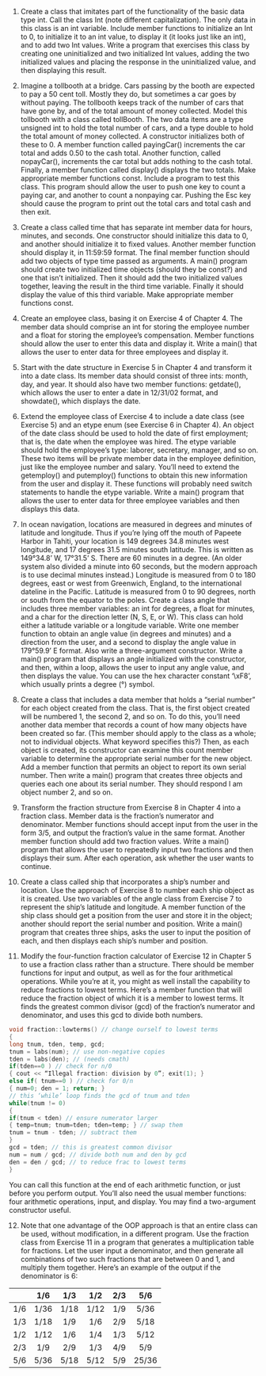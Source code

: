 1. Create a class that imitates part of the functionality of the basic data type int. Call the class Int (note different capitalization). The only data in this class is an int variable. 
Include member functions to initialize an Int to 0, to initialize it to an int value, to display it (it looks just like an int), and to add two Int values. 
Write a program that exercises this class by creating one uninitialized and two initialized Int values, adding the two initialized values and placing the response in the uninitialized value, 
and then displaying this result.    

2. Imagine a tollbooth at a bridge. Cars passing by the booth are expected to pay a 50 cent toll. Mostly they do, but sometimes a car goes by without paying. The tollbooth keeps track of the number 
of cars that have gone by, and of the total amount of money collected. Model this tollbooth with a class called tollBooth. The two data items are a type unsigned int to hold the total number of cars, 
and a type double to hold the total amount of money collected. A constructor initializes both of these to 0. A member function called payingCar() increments the car total and adds 0.50 to the cash total. 
Another function, called nopayCar(), increments the car total but adds nothing to the cash total. Finally, a member function called display() displays the two totals. Make appropriate member functions const.
Include a program to test this class. This program should allow the user to push one key to count a paying car, and another to count a nonpaying car. 
Pushing the Esc key should cause the program to print out the total cars and total cash and then exit.     

3. Create a class called time that has separate int member data for hours, minutes, and seconds. One constructor should initialize this data to 0, and another should initialize it to fixed values.
Another member function should display it, in 11\:59:59 format. The final member function should add two objects of type time passed as arguments.
A main() program should create two initialized time objects (should they be const?) and one that isn’t initialized. Then it should add the two initialized values together,
leaving the result in the third time variable. Finally it should display the value of this third variable. Make appropriate member functions const.     

4. Create an employee class, basing it on Exercise 4 of Chapter 4. The member data should comprise an int for storing the employee number and a float for storing the employee’s compensation.
Member functions should allow the user to enter this data and display it. Write a main() that allows the user to enter data for three employees and display it.     

5. Start with the date structure in Exercise 5 in Chapter 4 and transform it into a date class. Its member data should consist of three ints: month, day, and year.
It should also have two member functions: getdate(), which allows the user to enter a date in 12/31/02 format, and showdate(), which displays the date.

6. Extend the employee class of Exercise 4 to include a date class (see Exercise 5) and an etype enum (see Exercise 6 in Chapter 4). An object of the date class should be used to hold the date of first
employment; that is, the date when the employee was hired. The etype variable should hold the employee’s type: laborer, secretary, manager, and so on. These two items will be private member data in the
employee definition, just like the employee number and salary. You’ll need to extend the getemploy() and putemploy() functions to obtain this new information from the user and display it. These functions
will probably need switch statements to handle the etype variable. Write a main() program that allows the user to enter data for three employee variables and then displays this data.

7. In ocean navigation, locations are measured in degrees and minutes of latitude and longitude. Thus if you’re lying off the mouth of Papeete Harbor in Tahiti, your location is 149
degrees 34.8 minutes west longitude, and 17 degrees 31.5 minutes south latitude. This is written as 149°34.8’ W, 17°31.5’ S. There are 60 minutes in a degree.
(An older system also divided a minute into 60 seconds, but the modern approach is to use decimal minutes instead.) Longitude is measured from 0 to 180 degrees, east or west from Greenwich,
England, to the international dateline in the Pacific. Latitude is measured from 0 to 90 degrees, north or south from the equator to the poles.
Create a class angle that includes three member variables: an int for degrees, a float for minutes, and a char for the direction letter (N, S, E, or W). This class can hold either
a latitude variable or a longitude variable. Write one member function to obtain an angle value (in degrees and minutes) and a direction from the user, and a second to display the angle value
in 179°59.9’ E format. Also write a three-argument constructor.
Write a main() program that displays an angle initialized with the constructor, and then, within a loop, allows the user to input any angle value, and then displays the value.
You can use the hex character constant ‘\xF8’, which usually prints a degree (°) symbol.      

8.  Create a class that includes a data member that holds a “serial number” for each object created from the class. That is, the first object created will be numbered 1, the second 2, and so on.
To do this, you’ll need another data member that records a count of how many objects have been created so far. (This member should apply to the class as a whole; not to
individual objects. What keyword specifies this?) Then, as each object is created, its constructor can examine this count member variable to determine the appropriate serial number for the new object.
Add a member function that permits an object to report its own serial number. Then write a main() program that creates three objects and queries each one about its serial number.
They should respond I am object number 2, and so on.

9. Transform the fraction structure from Exercise 8 in Chapter 4 into a fraction class. Member data is the fraction’s numerator and denominator.
Member functions should accept input from the user in the form 3/5, and output the fraction’s value in the same format. Another member function should add two fraction values.
Write a main() program that allows the user to repeatedly input two fractions and then displays their sum. After each operation, ask whether the user wants to continue.

10. Create a class called ship that incorporates a ship’s number and location. Use the approach of Exercise 8 to number each ship object as it is created.
Use two variables of the angle class from Exercise 7 to represent the ship’s latitude and longitude. A member function of the ship class should get a position from the user and store it in the object;
another should report the serial number and position. Write a main() program that creates three ships, asks the user to input the position of each, and then displays each ship’s number and position.

11. Modify the four-function fraction calculator of Exercise 12 in Chapter 5 to use a fraction class rather than a structure. There should be member functions for input and
output, as well as for the four arithmetical operations. While you’re at it, you might as well install the capability to reduce fractions to lowest terms. Here’s a member function
that will reduce the fraction object of which it is a member to lowest terms. It finds the greatest common divisor (gcd) of the fraction’s numerator and denominator, and uses this gcd to divide both numbers.
```cpp
void fraction::lowterms() // change ourself to lowest terms
{
long tnum, tden, temp, gcd;
tnum = labs(num); // use non-negative copies
tden = labs(den); // (needs cmath)
if(tden==0 ) // check for n/0
{ cout << “Illegal fraction: division by 0”; exit(1); }
else if( tnum==0 ) // check for 0/n
{ num=0; den = 1; return; }
// this ‘while’ loop finds the gcd of tnum and tden
while(tnum != 0)
{
if(tnum < tden) // ensure numerator larger
{ temp=tnum; tnum=tden; tden=temp; } // swap them
tnum = tnum - tden; // subtract them
}
gcd = tden; // this is greatest common divisor
num = num / gcd; // divide both num and den by gcd
den = den / gcd; // to reduce frac to lowest terms
}
```
You can call this function at the end of each arithmetic function, or just before you perform output. You’ll also need the usual member functions: four arithmetic operations,
input, and display. You may find a two-argument constructor useful.

12. Note that one advantage of the OOP approach is that an entire class can be used, without modification, in a different program.
Use the fraction class from Exercise 11 in a program that generates a multiplication table for fractions. Let the user input a denominator,
and then generate all combinations of two such fractions that are between 0 and 1, and multiply them together. Here’s an example of the output if the denominator is 6:

|   | 1/6 | 1/3 | 1/2 | 2/3 | 5/6 |
|:-:|:---:|:---:|:---:|:---:|:---:|
|1/6|1/36 | 1/18| 1/12| 1/9 | 5/36|
|1/3|1/18 | 1/9 | 1/6 | 2/9 | 5/18|
|1/2|1/12 | 1/6 | 1/4 | 1/3 | 5/12|
|2/3| 1/9 | 2/9 | 1/3 | 4/9 | 5/9 |
|5/6|5/36 | 5/18| 5/12| 5/9 |25/36|
